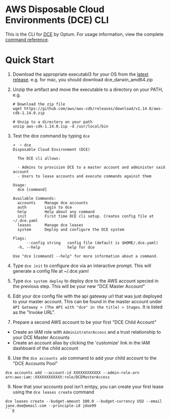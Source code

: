 # AWS Disposable Cloud Environments (DCE) CLI

This is the CLI for [DCE](https://github.com/Optum/Redbox) by Optum. For usage information, view the complete [command reference](./docs/dce.md).

# Quick Start

1. Download the appropriate executabl3 for your OS from the [latest release](https://github.com/Optum/dce-cli/releases/latest). e.g. for mac, you should download dce_darwin_amd64.zip

2. Unzip the artifact and move the executable to a directory on your PATH, e.g.

    ```
    # Download the zip file
    wget https://github.com/aws/aws-cdk/releases/download/v1.14.0/aws-cdk-1.14.0.zip

    # Unzip to a directory on your path
    unzip aws-cdk-1.14.0.zip -d /usr/local/bin
    ```

3. Test the dce command by typing `dce`
    ```
    ➜  ~ dce
    Disposable Cloud Environment (DCE)

      The DCE cli allows:

      - Admins to provision DCE to a master account and administer said account
      - Users to lease accounts and execute commands against them

    Usage:
      dce [command]

    Available Commands:
      accounts    Manage dce accounts
      auth        Login to dce
      help        Help about any command
      init        First time DCE cli setup. Creates config file at ~/.dce.yaml
      leases      Manage dce leases
      system      Deploy and configure the DCE system

    Flags:
          --config string   config file (default is $HOME/.dce.yaml)
      -h, --help            help for dce

    Use "dce [command] --help" for more information about a command.
    ```

4. Type `dce init` to configure dce via an interactive prompt. This will generate a config file at ~/.dce.yaml

5. Type `dce system deploy` to deploy dce to the AWS account specied in the previous step. This will be your new "DCE Master Account"

6. Edit your dce config file with the api gateway url that was just deployed to your master account. This can be found in the master account under `API Gateway > (The API with "dce" in the title) > Stages`. It is listed as the "Invoke URL".

7. Prepare a second AWS account to be your first "DCE Child Account"
  - Create an IAM role with `AdministratorAccess` and a trust relationship to your DCE Master Accounts
  - Create an account alias by clicking the 'customize' link in the IAM dashboard of the child account

8. Use the `dce accounts add` command to add your child account to the "DCE Accounts Pool"

```
dce accounts add --account-id XXXXXXXXXXXX --admin-role-arn arn:aws:iam::XXXXXXXXXXXX:role/DCEMasterAccess
```

9. Now that your accounts pool isn't emtpy, you can create your first lease using the `dce leases create` command

```
dce leases create --budget-amount 100.0 --budget-currency USD --email jane.doe@email.com --principle-id jdoe99
```g